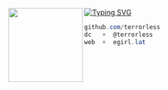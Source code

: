 [![Typing SVG](https://readme-typing-svg.demolab.com?font=Libertinus+Mono&pause=1000&color=FFFFFF&width=435&lines=%40terrorless+on+dc)](https://git.io/typing-svg)
<img align="left" src="https://i.postimg.cc/pTxfnS46/1352699230883545220.gif" width="147"/> 

```csharp
github.com/terrorless
dc   +  @terrorless
web  +  egirl.lat
```
&zwnj; 

